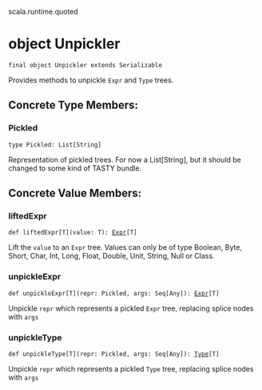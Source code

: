 scala.runtime.quoted
# object Unpickler

<pre><code class="language-scala" >final object Unpickler extends Serializable</pre></code>
Provides methods to unpickle `Expr` and `Type` trees.

## Concrete Type Members:
### Pickled
<pre><code class="language-scala" >type Pickled: List[String]</pre></code>
Representation of pickled trees. For now a List[String],
but it should be changed to some kind of TASTY bundle.


## Concrete Value Members:
### liftedExpr
<pre><code class="language-scala" >def liftedExpr[T](value: T): <a href="../../quoted/Expr.md">Expr</a>[T]</pre></code>
Lift the `value` to an `Expr` tree.
Values can only be of type Boolean, Byte, Short, Char, Int, Long, Float, Double, Unit, String, Null or Class.

### unpickleExpr
<pre><code class="language-scala" >def unpickleExpr[T](repr: Pickled, args: Seq[Any]): <a href="../../quoted/Expr.md">Expr</a>[T]</pre></code>
Unpickle `repr` which represents a pickled `Expr` tree,
replacing splice nodes with `args`

### unpickleType
<pre><code class="language-scala" >def unpickleType[T](repr: Pickled, args: Seq[Any]): <a href="../../quoted/Type.md">Type</a>[T]</pre></code>
Unpickle `repr` which represents a pickled `Type` tree,
replacing splice nodes with `args`

